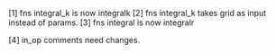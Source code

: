 [1] fns integral_k is now integralk
[2] fns integral_k takes grid as input instead of params.
[3] fns integral is now integralr

[4] in_op comments need changes.

